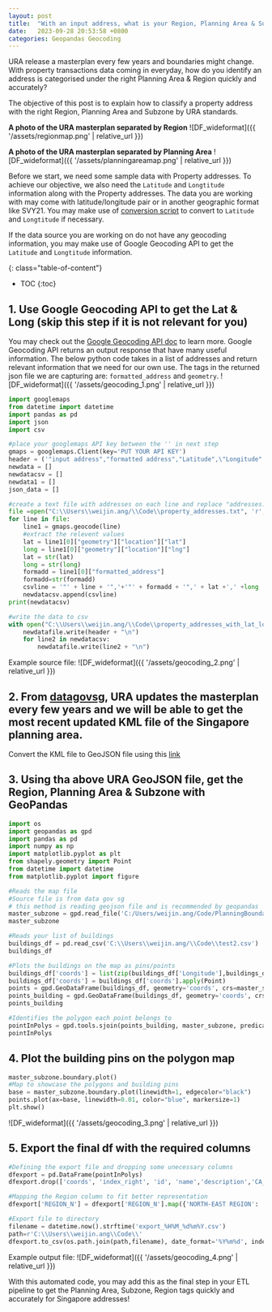 ```yaml
---
layout: post
title:  "With an input address, what is your Region, Planning Area & Subzone classified by URA Singapore?"
date:   2023-09-28 20:53:58 +0800
categories: Geopandas Geocoding
---
```


URA release a masterplan every few years and boundaries might change. With property transactions data coming in everyday, how do you identify an address is categorised under the right Planning Area & Region quickly and accurately?

The objective of this post is to explain how to classify a property address with the right Region, Planning Area and Subzone by URA standards.

**A photo of the URA masterplan separated by Region**
![DF_wideformat]({{ '/assets/regionmap.png' | relative_url }}) 


**A photo of the URA masterplan separated by Planning Area**
![DF_wideformat]({{ '/assets/planningareamap.png' | relative_url }}) 

Before we start, we need some sample data with Property addresses. To achieve our objective, we also need the `Latitude` and `Longtitude` information along with the Property addresses. The data you are working with may come with latitude/longitude pair or in another geographic format like SVY21. You may make use of [conversion script][gitrepo] to convert to `Latitude` and `Longtitude` if necessary. 

If the data source you are working on do not have any geocoding information, you may make use of Google Geocoding API to get the `Latitude` and `Longtitude` information.

{: class="table-of-content"}
* TOC
{:toc}

## 1. Use Google Geocoding API to get the Lat & Long (skip this step if it is not relevant for you)
You may check out the [Google Geocoding API doc][geocodingapi] to learn more. Google Geocoding API returns an output response that have many useful information. The below python code takes in a list of addresses and return relevant information that we need for our own use. The tags in the returned json file we are capturing are: `formatted_address` and `geometry`.
![DF_wideformat]({{ '/assets/geocoding_1.png' | relative_url }}) 
```python
import googlemaps
from datetime import datetime
import pandas as pd
import json
import csv

#place your googlemaps API key between the '' in next step
gmaps = googlemaps.Client(key='PUT YOUR API KEY')
header = ('"input address","formatted address","Latitude",\"Longitude"')
newdata = []
newdatacsv = []
newdata1 = []
json_data = []

#create a text file with addresses on each line and replace "addresses.txt" with the path to the file
file =open("C:\\Users\\weijin.ang/\\Code\\property_addresses.txt", 'r', encoding = 'utf8')
for line in file:
    line1 = gmaps.geocode(line)
    #extract the relevent values
    lat = line1[0]["geometry"]["location"]["lat"]
    long = line1[0]["geometry"]["location"]["lng"]
    lat = str(lat)
    long = str(long)
    formadd = line1[0]["formatted_address"]
    formadd=str(formadd)
    csvline = '"' + line + '",'+'"' + formadd + '",' + lat +',' +long
    newdatacsv.append(csvline)
print(newdatacsv)

#write the data to csv
with open("C:\\Users\\weijin.ang/\\Code\\property_addresses_with_lat_long.csv", "w+", encoding = 'utf8') as newdatafile:
    newdatafile.write(header + "\n")
    for line2 in newdatacsv:
        newdatafile.write(line2 + "\n")
```
Example source file:
![DF_wideformat]({{ '/assets/geocoding_2.png' | relative_url }}) 

## 2. From [datagovsg][datagovsg], URA updates the masterplan every few years and we will be able to get the most recent updated KML file of the Singapore planning area. 
Convert the KML file to GeoJSON file using this [link][mapshapper]

## 3. Using tha above URA GeoJSON file, get the Region, Planning Area & Subzone with GeoPandas
```python
import os
import geopandas as gpd
import pandas as pd
import numpy as np
import matplotlib.pyplot as plt
from shapely.geometry import Point
from datetime import datetime
from matplotlib.pyplot import figure

#Reads the map file
#Source file is from data gov sg
# this method is reading geojson file and is recommended by geopandas
master_subzone = gpd.read_file('C:/Users/weijin.ang/Code/PlanningBoundaryArea.json')
master_subzone

#Reads your list of buildings
buildings_df = pd.read_csv('C:\\Users\\weijin.ang/\\Code\\test2.csv')
buildings_df

#Plots the buildings on the map as pins/points
buildings_df['coords'] = list(zip(buildings_df['Longitude'],buildings_df['Latitude']))
buildings_df['coords'] = buildings_df['coords'].apply(Point)
points = gpd.GeoDataFrame(buildings_df, geometry='coords', crs=master_subzone.crs)
points_building = gpd.GeoDataFrame(buildings_df, geometry='coords', crs=master_subzone.crs)
points_building

#Identifies the polygon each point belongs to
pointInPolys = gpd.tools.sjoin(points_building, master_subzone, predicate="within", how='left')
pointInPolys
```


## 4. Plot the building pins on the polygon map
```python
master_subzone.boundary.plot()
#Map to showcase the polygons and building pins
base = master_subzone.boundary.plot(linewidth=1, edgecolor="black")
points.plot(ax=base, linewidth=0.01, color="blue", markersize=1)
plt.show()
```
![DF_wideformat]({{ '/assets/geocoding_3.png' | relative_url }}) 

## 5. Export the final df with the required columns
```python
#Defining the export file and dropping some unecessary columns
dfexport = pd.DataFrame(pointInPolys)
dfexport.drop(['coords', 'index_right', 'id', 'name','description','CA_IND','REGION_C','INC_CRC','FMEL_UPD_D'], axis=1, inplace=True)

#Mapping the Region column to fit better representation
dfexport['REGION_N'] = dfexport['REGION_N'].map({'NORTH-EAST REGION': 'North-East', 'WEST REGION': 'West', 'EAST REGION': 'East', 'NORTH REGION': 'North', 'CENTRAL REGION':'Central'})

#Export file to directory
filename = datetime.now().strftime('export_%H%M_%d%m%Y.csv')
path=r'C:\\Users\\weijin.ang\\Code\\'
dfexport.to_csv(os.path.join(path,filename), date_format='%Y%m%d', index=False)
```
Example output file:
![DF_wideformat]({{ '/assets/geocoding_4.png' | relative_url }}) 

With this automated code, you may add this as the final step in your ETL pipeline to get the Planning Area, Subzone, Region tags quickly and accurately for Singapore addresses!

[gitrepo]: https://github.com/cgcai/SVY21
[geocodingapi]:https://developers.google.com/maps/documentation/geocoding/requests-geocoding#json
[datagovsg]: https://beta.data.gov.sg/collections?query=planning%20area
[mapshapper]: https://mapshaper.org/
